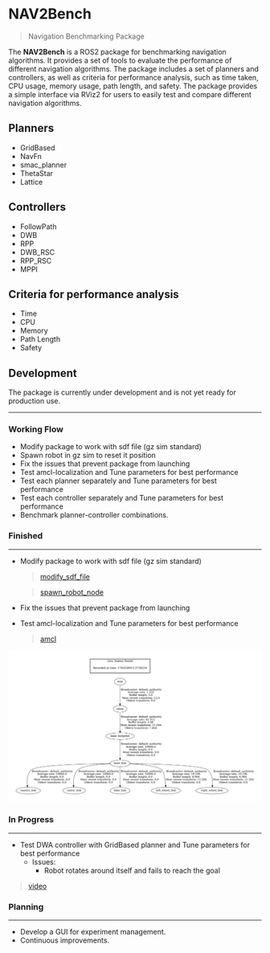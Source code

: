 # NAV2Bench
> Navigation Benchmarking Package

The **NAV2Bench** is a ROS2 package for benchmarking navigation algorithms. It provides a set of tools to evaluate the performance of different navigation algorithms. The package includes a set of planners and controllers, as well as criteria for performance analysis, such as time taken, CPU usage, memory usage, path length, and safety. The package provides a simple interface via RViz2 for users to easily test and compare different navigation algorithms.

## Planners

- GridBased
- NavFn
- smac_planner
- ThetaStar
- Lattice

## Controllers

- FollowPath
- DWB
- RPP
- DWB_RSC
- RPP_RSC
- MPPI

## Criteria for performance analysis

- Time
- CPU
- Memory
- Path Length
- Safety

## Development

The package is currently under development and is not yet ready for production use. 


---
### Working Flow

- Modify package to work with sdf file (gz sim standard)
- Spawn robot in gz sim to reset it position
- Fix the issues that prevent package from launching
- Test amcl-localization and Tune parameters for best performance
- Test each planner separately and Tune parameters for best performance
- Test each controller separately and Tune parameters for best performance
- Benchmark planner-controller combinations.


### Finished
---

- Modify package to work with sdf file (gz sim standard)

    > [modify_sdf_file](launch/petra_urdf_v7.launch.py#L15-L30)

    > [spawn_robot_node](launch/petra_urdf_v7.launch.py#L139-L162)

- Fix the issues that prevent package from launching
- Test amcl-localization and Tune parameters for best performance
    > [amcl](config/amcl_localization.yaml)

![](resources/frames.png)

### In Progress
---

- Test DWA controller with GridBased planner and Tune parameters for best performance
    * Issues:
        - Robot rotates around itself and fails to reach the goal

> [video](resources//Screencast%20from%202025-04-25%2007-05-57.mp4)


### Planning
---
- Develop a GUI for experiment management.
- Continuous improvements.

